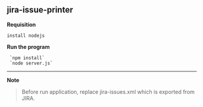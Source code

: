## jira-issue-printer ##

**Requisition**

    install nodejs

**Run the program**

     `npm install`
     `node server.js`


----------
**Note**

> Before run application, replace jira-issues.xml which is exported from JIRA. 

